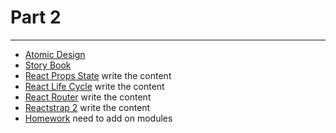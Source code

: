 # Part 2

---

* [Atomic Design](../../modules/atomic-design-1/README.md)
* [Story Book](../../modules/story-book-1/README.md)
* [React Props State](../../modules/react-router-2/README.md)    write the content
* [React Life Cycle](../../modules/react-life-cycle-1/README.md)    write the content
* [React Router](../../modules/react-router-1/README.md)    write the content
* [Reactstrap 2](../../modules/reactstrap-2/README.md)    write the content
* [Homework]() need to add on modules
